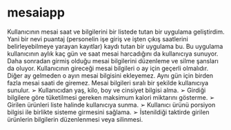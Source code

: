 # mesaiapp
Kullanıcının mesai saat ve bilgilerini bir listede tutan bir uygulama
geliştirdim. Yani bir nevi puantaj (personelin işe giriş ve işten çıkış saatlerini
belirleyebilmeye yarayan kayıtlar) kaydı tutan bir uygulama bu. Bu uygulama
kullanıcının aylık kaç gün ve saat mesai harcadığını da kullanıcıya sunuyor. Daha
sonradan girmiş olduğu mesai bilgilerini düzenleme ve silme şansları da oluyor.
Kullanıcının gireceği mesai bilgileri o ay için geçerli olmalıdır. Diğer ay gelmeden o
ayın mesai bilgisini ekleyemez. Aynı gün için birden fazla mesai saati de giremez.
Mesai bilgileri sıralı bir şekilde kullanıcıya sunulur.
➢ Kullanıcıdan yaş, kilo, boy ve cinsiyet bilgisi alma.
➢ Girdiği bilgilere göre tüketilmesi gereken maksimum kalori miktarını gösterme.
➢ Girilen ürünleri liste halinde kullanıcıya sunma.
➢ Kullanıcı ürünü porsiyon bilgisi ile birlikte sisteme girmesini sağlama.
➢ İstenildiği taktirde girilen ürünlerin bilgilerin düzenlenmesi veya silinmesi.
